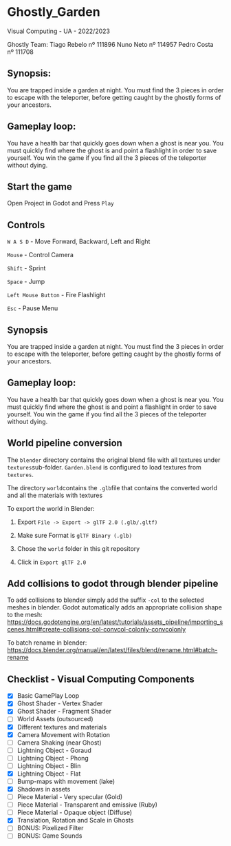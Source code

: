 # Ghostly_Garden
Visual Computing - UA - 2022/2023

Ghostly Team:
Tiago Rebelo nº 111896
Nuno Neto nº 114957
Pedro Costa nº 111708


## Synopsis:
You are trapped inside a garden at night. You must find the 3 pieces in order to escape with the teleporter, before getting caught by the ghostly forms of your ancestors.

## Gameplay loop:
You have a health bar that quickly goes down when a ghost is near you. You must quickly find where the ghost is and point a flashlight in order to save yourself. You win the game if you find all the 3 pieces of the teleporter without dying.

## Start the game

Open Project in Godot and Press `Play`

## Controls

`W A S D` - Move Forward, Backward, Left and Right

`Mouse` - Control Camera

`Shift` - Sprint

`Space` - Jump 

`Left Mouse Button` - Fire Flashlight

`Esc` - Pause Menu

## Synopsis
You are trapped inside a garden at night. You must find the 3 pieces in order to escape with the teleporter, before getting caught by the ghostly forms of your ancestors.

## Gameplay loop:
You have a health bar that quickly goes down when a ghost is near you. You must quickly find where the ghost is and point a flashlight in order to save yourself. You win the game if you find all the 3 pieces of the teleporter without dying.

## World pipeline conversion

The `blender` directory contains the original blend file with all textures under `textures`sub-folder. `Garden.blend` is configured to load textures from `textures`.  

The directory `world`contains the `.glb`file that contains the converted world and all the materials with textures

To export the world in Blender:

1. Export `File -> Export -> glTF 2.0 (.glb/.gltf)`

1. Make sure Format is `glTF Binary (.glb)`

1. Chose the `world` folder in this git repository

1. Click in `Export glTF 2.0`

## Add collisions to godot through blender pipeline

To add collisions to blender simply add the suffix `-col` to the selected meshes in blender. Godot automatically adds an appropriate collision shape to the mesh: https://docs.godotengine.org/en/latest/tutorials/assets_pipeline/importing_scenes.html#create-collisions-col-convcol-colonly-convcolonly

To batch rename in blender: https://docs.blender.org/manual/en/latest/files/blend/rename.html#batch-rename

## Checklist - Visual Computing Components
- [x] Basic GamePlay Loop
- [x] Ghost Shader - Vertex Shader
- [x] Ghost Shader - Fragment Shader
- [ ] World Assets (outsourced)
- [x] Different textures and materials
- [x] Camera Movement with Rotation
- [ ] Camera Shaking (near Ghost)
- [ ] Lightning Object - Goraud
- [ ] Lightning Object - Phong
- [ ] Lightning Object - Blin
- [x] Lightning Object - Flat
- [ ] Bump-maps with movement (lake)
- [x] Shadows in assets
- [ ] Piece Material - Very specular (Gold)
- [ ] Piece Material - Transparent and emissive (Ruby)
- [ ] Piece Material - Opaque object (Diffuse)
- [x] Translation, Rotation and Scale in Ghosts
- [ ] BONUS: Pixelized Filter
- [ ] BONUS: Game Sounds
